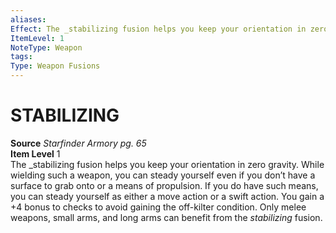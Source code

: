 ```yaml
---
aliases: 
Effect: The _stabilizing fusion helps you keep your orientation in zero gravity. While wielding such a weapon, you can steady yourself even if you don’t have a surface to grab onto or a means of propulsion. If you do have such means, you can steady yourself as either a move action or a swift action. You gain a +4 bonus to checks to avoid gaining the off-kilter condition. Only melee weapons, small arms, and long arms can benefit from the _stabilizing_ fusion.  
ItemLevel: 1
NoteType: Weapon
tags: 
Type: Weapon Fusions
---
```

# STABILIZING
**Source** _Starfinder Armory pg. 65_  
**Item Level** 1  
The _stabilizing fusion helps you keep your orientation in zero gravity. While wielding such a weapon, you can steady yourself even if you don’t have a surface to grab onto or a means of propulsion. If you do have such means, you can steady yourself as either a move action or a swift action. You gain a +4 bonus to checks to avoid gaining the off-kilter condition. Only melee weapons, small arms, and long arms can benefit from the _stabilizing_ fusion.  

